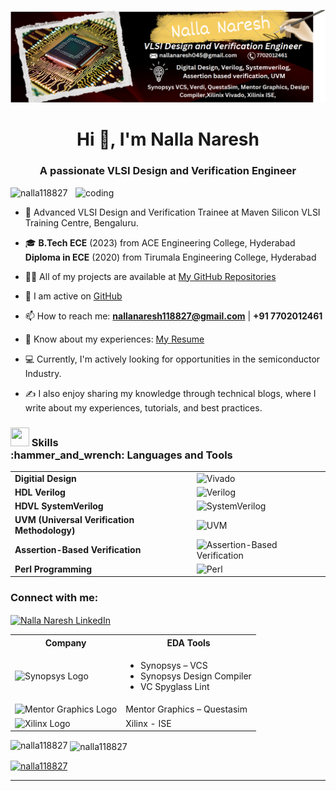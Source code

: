 ![github-header-image](https://github.com/Nalla118827/Nalla118827/blob/main/Banner.png)


<h1 align="center">Hi 👋, I'm Nalla Naresh</h1>

<h3 align="center">A passionate VLSI Design and Verification Engineer</h3>
<img align="right" alt="coding" width="400" src="https://th.bing.com/th/id/OIP.Zh6DsQ5mkY6CDSoacW0HxAHaEK?w=1280&h=720&rs=1&pid=ImgDetMain.jpg">

<p align="left"> <img src="https://komarev.com/ghpvc/?username=nalla118827&label=Profile%20views&color=0e75b6&style=flat" alt="nalla118827" /> </p>


- 🌱 Advanced VLSI Design and Verification Trainee at Maven Silicon VLSI Training Centre, Bengaluru.

- 🎓 **B.Tech ECE** (2023) from ACE Engineering College, Hyderabad
     <br>**Diploma in ECE** (2020) from Tirumala Engineering College, Hyderabad

- 👨‍💻 All of my projects are available at [My GitHub Repositories](https://github.com/Nalla118827?tab=repositories)

- 📝 I am active on [GitHub](https://github.com/nalla118827)

- 📫 How to reach me: **nallanaresh118827@gmail.com** | **+91 7702012461**

- 📄 Know about my experiences: [My Resume](https://drive.google.com/file/d/1TpRztv18fimm5k3jW1JyagL3XJJB5Jxr/view?usp=drive_link)

- 💻 Currently, I'm actively looking for opportunities in the semiconductor Industry.

- ✍️ I also enjoy sharing my knowledge through technical blogs, where I write about my experiences, tutorials, and best practices.

<h3 align="left">
  <img src="https://img.icons8.com/external-flaticons-flat-flat-icons/64/000000/external-skills-recruitment-agency-flaticons-flat-flat-icons.png" width="30" height="30"/>
  Skills <br>
 :hammer_and_wrench: Languages and Tools 
</h3>

<table>
<tr>
    <td><strong>Digitial Design</strong></td>
    <td><img width="85" src="https://github.com/user-attachments/assets/f7f14173-67bc-459a-9e03-8626ffcbaa41" alt="Vivado"></td>
  </tr>
  <tr>
    <td><strong>HDL Verilog</strong></td>
    <td><img width="45" src="https://cdn.icon-icons.com/icons2/2107/PNG/512/file_type_verilog_icon_130092.png" alt="Verilog"></td>
  </tr>
  <tr>
    <td><strong>HDVL SystemVerilog</strong></td>
    <td><img width="45" src="https://static-00.iconduck.com/assets.00/file-type-light-systemverilog-icon-2048x2048-301q87xk.png" alt="SystemVerilog"></td>
  </tr>
  <tr>
    <td><strong>UVM (Universal Verification Methodology)</strong></td>
    <td><img width="45" src="https://th.bing.com/th/id/OIP.c5Gn6XB3Qqvcjz-V8FYVigAAAA?rs=1&pid=ImgDetMain" alt="UVM"></td>
  </tr>
 
  <tr>
    <td><strong>Assertion-Based Verification</strong></td>
    <td><img width="45" src="https://www.svgrepo.com/download/373794/light-testcafe.svg" alt="Assertion-Based Verification"></td>
  </tr>
  <tr>
    <td><strong>Perl Programming</strong></td>
    <td><img width="45" src="https://th.bing.com/th/id/OIP.NCbNz0ERmNL6QTkQFV1JTAHaHa?rs=1&pid=ImgDetMain" alt="Perl"></td>
  </tr>
</table>

<h3 align="left">Connect with me:</h3>
<p align="left">
  <a href="https://www.linkedin.com/in/nalla-naresh/" target="blank">
    <img align="center" src="https://raw.githubusercontent.com/rahuldkjain/github-profile-readme-generator/master/src/images/icons/Social/linked-in-alt.svg" alt="Nalla Naresh LinkedIn" height="30" width="40" />
  </a>
</p>

   <table>
      <tr>
        <th>Company</th>
        <th>EDA Tools</th>
      </tr>
      <tr>
        <td><img src="https://upload.wikimedia.org/wikipedia/en/thumb/2/2e/Synopsys_logo.svg/1200px-Synopsys_logo.svg.png" alt="Synopsys Logo" width="50"></td>
        <td>
          <ul>
            <li>Synopsys – VCS</li>
            <li>Synopsys Design Compiler</li>
            <li>VC Spyglass Lint</li>
          </ul>
        </td>
      </tr>
      <tr>
        <td><img src="https://www.mentor.com/assets/images/mgc-logo.png" alt="Mentor Graphics Logo" width="50"></td>
        <td>Mentor Graphics – Questasim</td>
      </tr>
      <tr>
        <td><img src="https://upload.wikimedia.org/wikipedia/commons/thumb/e/ef/Xilinx_logo.svg/1280px-Xilinx_logo.svg.png" alt="Xilinx Logo" width="50"></td>
        <td>Xilinx - ISE</td>
      </tr>
    </table>


<p><img align="left" src="https://github-readme-stats.vercel.app/api/top-langs?username=nalla118827&show_icons=true&locale=en&layout=compact" alt="nalla118827" /></p>

<p>&nbsp;<img align="center" src="https://github-readme-stats.vercel.app/api?username=nalla118827&show_icons=true&locale=en" alt="nalla118827" /></p>

<p align="left"> 
  <a href="https://github.com/ryo-ma/github-profile-trophy">
    <img src="https://github-profile-trophy.vercel.app/?username=nalla118827" alt="nalla118827" />
  </a> 
</p>

---
